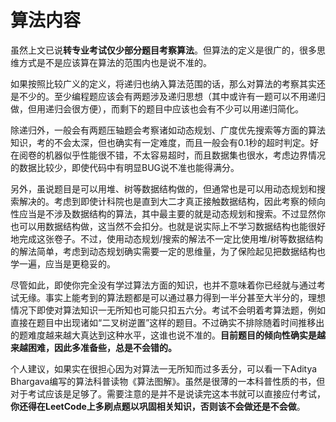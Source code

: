 # 算法内容

虽然上文已说**转专业考试仅少部分题目考察算法**。但算法的定义是很广的，很多思维方式是不是应该算在算法的范围内也是说不准的。

如果按照比较广义的定义，将递归也纳入算法范围的话，那么对算法的考察其实还是不少的。至少编程题应该会有两题涉及递归思想（其中或许有一题可以不用递归做，但用递归会很方便），而剩下的题目中应该也会有不少可以用递归简化。

除递归外，一般会有两题压轴题会考察诸如动态规划、广度优先搜索等方面的算法知识，考的不会太深，但也确实有一定难度，而且一般会有0.1秒的超时判定。好在阅卷的机器似乎性能很不错，不太容易超时，而且数据集也很水，考虑边界情况的数据比较少，即使代码中有明显BUG说不准也能得满分。

另外，虽说题目是可以用堆、树等数据结构做的，但通常也是可以用动态规划和搜索解决的。考虑到即使计科院也是直到大二才真正接触数据结构，因此考察的倾向性应当是不涉及数据结构的算法，其中最主要的就是动态规划和搜索。不过显然你也可以用数据结构做，这当然不会扣分。也就是说实际上不学习数据结构也能很好地完成这张卷子。不过，使用动态规划/搜索的解法不一定比使用堆/树等数据结构的解法简单，考虑到动态规划确实需要一定的思维量，为了保险起见把数据结构也学一遍，应当是更稳妥的。

尽管如此，即使你完全没有学过算法方面的知识，也并不意味着你已经就与通过考试无缘。事实上能考到的算法题都是可以通过暴力得到一半分甚至大半分的，理想情况下即使对算法知识一无所知也可能只扣五六分。考试不会明着考算法题，例如直接在题目中出现诸如“二叉树逆置”这样的题目。不过确实不排除随着时间推移出的题难度越来越大真达到这种水平，这谁也说不准的。**目前题目的倾向性确实是越来越困难，因此多准备些，总是不会错的。**

个人建议，如果实在很担心因为对算法一无所知而过多丢分，可以看一下Aditya Bhargava编写的算法科普读物《算法图解》。虽然是很薄的一本科普性质的书，但对于考试应该是足够了。需要注意的是并不是说读完这本书就可以直接应付考试，**你还得在LeetCode上多刷点题以巩固相关知识，否则该不会做还是不会做**。